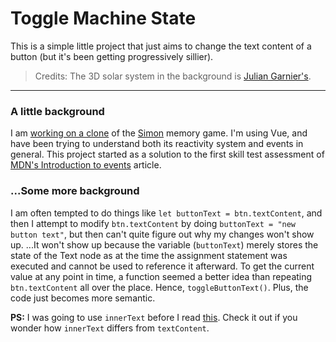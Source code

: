 # Toggle Machine State

This is a simple little project that just aims to change the text content of a button (but it's been getting progressively sillier).

> Credits: The 3D solar system in the background is [Julian Garnier's](https://codepen.io/juliangarnier/pen/idhuG).
-----

### A little background

I am [working on a clone](https://github.com/Wryhder/Simone) of the [Simon](https://en.wikipedia.org/wiki/Simon_(game)) memory game. I'm using Vue, and have been trying to understand both its reactivity system and events in general. This project started as a solution to the first skill test assessment of [MDN's Introduction to events](https://developer.mozilla.org/en-US/docs/Learn/JavaScript/Building_blocks/Events) article.

### ...Some more background

I am often tempted to do things like `let buttonText = btn.textContent`, and then I attempt to modify `btn.textContent` by doing `buttonText = "new button text"`, but then can't quite figure out why my changes won't show up.
...It won't show up because the variable (`buttonText`) merely stores the state of the Text node as at the time the assignment statement was executed and cannot be used to reference it afterward. To get the current value at any point in time, a function seemed a better idea than repeating `btn.textContent` all over the place. Hence, `toggleButtonText()`. Plus, the code just becomes more semantic.

__PS:__ I was going to use `innerText` before I read [this](https://kellegous.com/j/2013/02/27/innertext-vs-textcontent/). Check it out if you wonder how `innerText` differs from `textContent`.
